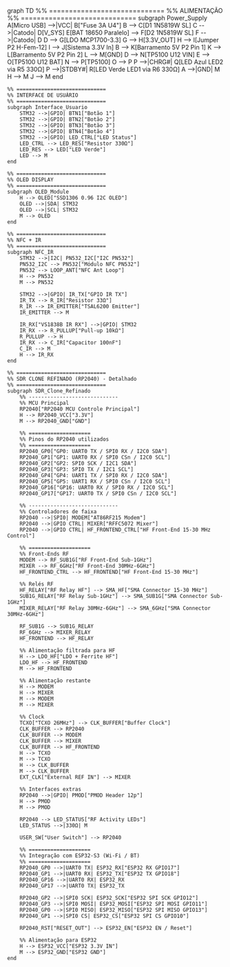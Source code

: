 graph TD
    %% =============================
    %% ALIMENTAÇÃO
    %% =============================
    subgraph Power_Supply
        A[Micro USB] -->|VCC| B["Fuse 3A U4"]
        B --> C[D1 1N5819W SL]
        C -->|Catodo| D[V_SYS]
        E[BAT 18650 Paralelo] --> F[D2 1N5819W SL]
        F -->|Catodo| D
        D --> G[LDO MCP1700-3.3]
        G --> H[3.3V_OUT]
        H --> I[Jumper P2 H-Fem-12]
        I --> J[Sistema 3.3V In]
        B --> K[Barramento 5V P2 Pin 1]
        K --> L[Barramento 5V P2 Pin 2]
        L --> M[GND]
        D --> N[TP5100 U12 VIN]
        E --> O[TP5100 U12 BAT]
        N --> P[TP5100]
        O --> P
        P -->|CHRG#| Q[LED Azul LED2 via R5 330Ω]
        P -->|STDBY#| R[LED Verde LED1 via R6 330Ω]
        A -->|GND| M
        H --> M
        J --> M
    end

    %% =============================
    %% INTERFACE DE USUÁRIO
    %% =============================
    subgraph Interface_Usuario
        STM32 -->|GPIO| BTN1["Botão 1"]
        STM32 -->|GPIO| BTN2["Botão 2"]
        STM32 -->|GPIO| BTN3["Botão 3"]
        STM32 -->|GPIO| BTN4["Botão 4"]
        STM32 -->|GPIO| LED_CTRL["LED Status"]
        LED_CTRL --> LED_RES["Resistor 330Ω"]
        LED_RES --> LED["LED Verde"]
        LED --> M
    end

    %% =============================
    %% OLED DISPLAY
    %% =============================
    subgraph OLED_Module
        H --> OLED["SSD1306 0.96 I2C OLED"]
        OLED -->|SDA| STM32
        OLED -->|SCL| STM32
        M --> OLED
    end

    %% =============================
    %% NFC + IR
    %% =============================
    subgraph NFC_IR
        STM32 -->|I2C| PN532_I2C["I2C PN532"]
        PN532_I2C --> PN532["Módulo NFC PN532"]
        PN532 --> LOOP_ANT["NFC Ant Loop"]
        H --> PN532
        M --> PN532

        STM32 -->|GPIO| IR_TX["GPIO IR TX"]
        IR_TX --> R_IR["Resistor 33Ω"]
        R_IR --> IR_EMITTER["TSAL6200 Emitter"]
        IR_EMITTER --> M

        IR_RX["VS1838B IR RX"] -->|GPIO| STM32
        IR_RX --> R_PULLUP["Pull-up 10kΩ"]
        R_PULLUP --> H
        IR_RX --> C_IR["Capacitor 100nF"]
        C_IR --> M
        H --> IR_RX
    end

    %% =============================
    %% SDR CLONE REFINADO (RP2040) - Detalhado
    %% =============================
    subgraph SDR_Clone_Refinado
        %% -----------------------------
        %% MCU Principal
        RP2040["RP2040 MCU Controle Principal"]
        H --> RP2040_VCC["3.3V"]
        M --> RP2040_GND["GND"]

        %% ====================
        %% Pinos do RP2040 utilizados
        %% ====================
        RP2040_GP0["GP0: UART0 TX / SPI0 RX / I2C0 SDA"]
        RP2040_GP1["GP1: UART0 RX / SPI0 CSn / I2C0 SCL"]
        RP2040_GP2["GP2: SPI0 SCK / I2C1 SDA"]
        RP2040_GP3["GP3: SPI0 TX / I2C1 SCL"]
        RP2040_GP4["GP4: UART1 TX / SPI0 RX / I2C0 SDA"]
        RP2040_GP5["GP5: UART1 RX / SPI0 CSn / I2C0 SCL"]
        RP2040_GP16["GP16: UART0 RX / SPI0 RX / I2C0 SCL"]
        RP2040_GP17["GP17: UART0 TX / SPI0 CSn / I2C0 SCL"]

        %% -----------------------------
        %% Controladores de faixa
        RP2040 -->|SPI0| MODEM["AT86RF215 Modem"]
        RP2040 -->|GPIO CTRL| MIXER["RFFC5072 Mixer"]
        RP2040 -->|GPIO CTRL| HF_FRONTEND_CTRL["HF Front-End 15-30 MHz Control"]

        %% ====================
        %% Front-Ends RF
        MODEM --> RF_SUB1G["RF Front-End Sub-1GHz"]
        MIXER --> RF_6GHz["RF Front-End 30MHz-6GHz"]
        HF_FRONTEND_CTRL --> HF_FRONTEND["HF Front-End 15-30 MHz"]

        %% Relés RF
        HF_RELAY["RF Relay HF"] --> SMA_HF["SMA Connector 15-30 MHz"]
        SUB1G_RELAY["RF Relay Sub-1GHz"] --> SMA_SUB1G["SMA Connector Sub-1GHz"]
        MIXER_RELAY["RF Relay 30MHz-6GHz"] --> SMA_6GHz["SMA Connector 30MHz-6GHz"]

        RF_SUB1G --> SUB1G_RELAY
        RF_6GHz --> MIXER_RELAY
        HF_FRONTEND --> HF_RELAY

        %% Alimentação filtrada para HF
        H --> LDO_HF["LDO + Ferrite HF"]
        LDO_HF --> HF_FRONTEND
        M --> HF_FRONTEND

        %% Alimentação restante
        H --> MODEM
        H --> MIXER
        M --> MODEM
        M --> MIXER

        %% Clock
        TCXO["TCXO 26MHz"] --> CLK_BUFFER["Buffer Clock"]
        CLK_BUFFER --> RP2040
        CLK_BUFFER --> MODEM
        CLK_BUFFER --> MIXER
        CLK_BUFFER --> HF_FRONTEND
        H --> TCXO
        M --> TCXO
        H --> CLK_BUFFER
        M --> CLK_BUFFER
        EXT_CLK["External REF IN"] --> MIXER

        %% Interfaces extras
        RP2040 -->|GPIO| PMOD["PMOD Header 12p"]
        H --> PMOD
        M --> PMOD

        RP2040 --> LED_STATUS["RF Activity LEDs"]
        LED_STATUS -->|330Ω| M

        USER_SW["User Switch"] --> RP2040

        %% ====================
        %% Integração com ESP32-S3 (Wi-Fi / BT)
        %% ====================
        RP2040_GP0 -->|UART0 TX| ESP32_RX["ESP32 RX GPIO17"]
        RP2040_GP1 -->|UART0 RX| ESP32_TX["ESP32 TX GPIO18"]
        RP2040_GP16 -->|UART0 RX| ESP32_RX
        RP2040_GP17 -->|UART0 TX| ESP32_TX

        RP2040_GP2 -->|SPI0 SCK| ESP32_SCK["ESP32 SPI SCK GPIO12"]
        RP2040_GP3 -->|SPI0 MOSI| ESP32_MOSI["ESP32 SPI MOSI GPIO11"]
        RP2040_GP0 -->|SPI0 MISO| ESP32_MISO["ESP32 SPI MISO GPIO13"]
        RP2040_GP1 -->|SPI0 CS| ESP32_CS["ESP32 SPI CS GPIO10"]

        RP2040_RST["RESET_OUT"] --> ESP32_EN["ESP32 EN / Reset"]

        %% Alimentação para ESP32
        H --> ESP32_VCC["ESP32 3.3V IN"]
        M --> ESP32_GND["ESP32 GND"]
    end
